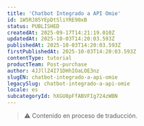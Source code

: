 ```yaml
---
title: 'Chatbot Integrado a API Omie'
id: 1W5RJ85YEpDtSliYRE90xB
status: PUBLISHED
createdAt: 2025-09-17T14:21:19.010Z
updatedAt: 2025-10-03T14:20:03.593Z
publishedAt: 2025-10-03T14:20:03.593Z
firstPublishedAt: 2025-10-03T14:20:03.593Z
contentType: tutorial
productTeam: Post-purchase
author: 4JJllZ4I71DHhIOaLOE3nz
slugEN: chatbot-integrado-a-api-omie
legacySlug: chatbot-integrado-a-api-omie
locale: es
subcategoryId: hXGU8pFfABVFIg724zWBN
---
```


> ⚠️ Contenido en proceso de traducción.
